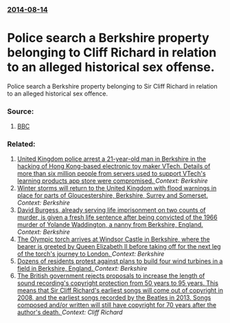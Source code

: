 ### [2014-08-14](/news/2014/08/14/index.md)

# Police search a Berkshire property belonging to Cliff Richard in relation to an alleged historical sex offense.  

Police search a Berkshire property belonging to Sir Cliff Richard in relation to an alleged historical sex offence.


### Source:

1. [BBC](http://www.bbc.com/news/uk-28790718)

### Related:

1. [United Kingdom police arrest a 21-year-old man in Berkshire in the hacking of Hong Kong-based electronic toy maker VTech. Details of more than six million people from servers used to support VTech's learning products app store were compromised. ](/news/2015/12/15/united-kingdom-police-arrest-a-21-year-old-man-in-berkshire-in-the-hacking-of-hong-kong-based-electronic-toy-maker-vtech-details-of-more-th.md) _Context: Berkshire_
2. [Winter storms will return to the United Kingdom with flood warnings in place for parts of Gloucestershire, Berkshire, Surrey and Somerset. ](/news/2014/02/14/winter-storms-will-return-to-the-united-kingdom-with-flood-warnings-in-place-for-parts-of-gloucestershire-berkshire-surrey-and-somerset.md) _Context: Berkshire_
3. [David Burgess, already serving life imprisonment on two counts of murder, is given a fresh life sentence after being convicted of the 1966 murder of Yolande Waddington, a nanny from Berkshire, England. ](/news/2012/07/20/david-burgess-already-serving-life-imprisonment-on-two-counts-of-murder-is-given-a-fresh-life-sentence-after-being-convicted-of-the-1966-m.md) _Context: Berkshire_
4. [The Olympic torch arrives at Windsor Castle in Berkshire, where the bearer is greeted by Queen Elizabeth II before taking off for the next leg of the torch's journey to London. ](/news/2012/07/10/the-olympic-torch-arrives-at-windsor-castle-in-berkshire-where-the-bearer-is-greeted-by-queen-elizabeth-ii-before-taking-off-for-the-next-l.md) _Context: Berkshire_
5. [Dozens of residents protest against plans to build four wind turbines in a field in Berkshire, England. ](/news/2010/07/17/dozens-of-residents-protest-against-plans-to-build-four-wind-turbines-in-a-field-in-berkshire-england.md) _Context: Berkshire_
6. [ The British government rejects proposals to increase the length of sound recording's copyright protection from 50 years to 95 years. This means that Sir Cliff Richard's earliest songs will come out of copyright in 2008, and the earliest songs recorded by the Beatles in 2013. Songs composed and/or written will still have copyright for 70 years after the author's death. ](/news/2006/11/27/the-british-government-rejects-proposals-to-increase-the-length-of-sound-recording-s-copyright-protection-from-50-years-to-95-years-this-m.md) _Context: Cliff Richard_
